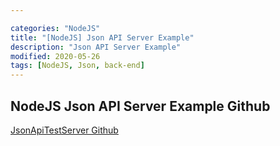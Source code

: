 ```yaml
---

categories: "NodeJS"
title: "[NodeJS] Json API Server Example"
description: "Json API Server Example"
modified: 2020-05-26
tags: [NodeJS, Json, back-end]
---
```


## NodeJS Json API Server Example Github
[JsonApiTestServer Github](https://github.com/tigi44/JsonApiTestServer)
